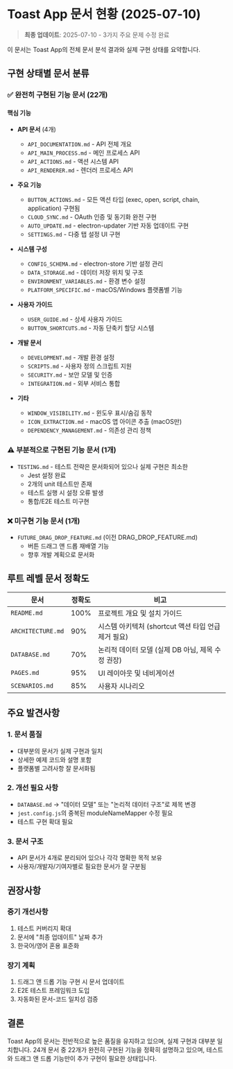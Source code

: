 # Toast App 문서 현황 (2025-07-10)

> **최종 업데이트**: 2025-07-10 - 3가지 주요 문제 수정 완료

이 문서는 Toast App의 전체 문서 분석 결과와 실제 구현 상태를 요약합니다.

## 구현 상태별 문서 분류

### ✅ 완전히 구현된 기능 문서 (22개)

#### 핵심 기능
- **API 문서** (4개)
  - `API_DOCUMENTATION.md` - API 전체 개요
  - `API_MAIN_PROCESS.md` - 메인 프로세스 API
  - `API_ACTIONS.md` - 액션 시스템 API
  - `API_RENDERER.md` - 렌더러 프로세스 API

- **주요 기능**
  - `BUTTON_ACTIONS.md` - 모든 액션 타입 (exec, open, script, chain, application) 구현됨
  - `CLOUD_SYNC.md` - OAuth 인증 및 동기화 완전 구현
  - `AUTO_UPDATE.md` - electron-updater 기반 자동 업데이트 구현
  - `SETTINGS.md` - 다중 탭 설정 UI 구현

- **시스템 구성**
  - `CONFIG_SCHEMA.md` - electron-store 기반 설정 관리
  - `DATA_STORAGE.md` - 데이터 저장 위치 및 구조
  - `ENVIRONMENT_VARIABLES.md` - 환경 변수 설정
  - `PLATFORM_SPECIFIC.md` - macOS/Windows 플랫폼별 기능

- **사용자 가이드**
  - `USER_GUIDE.md` - 상세 사용자 가이드
  - `BUTTON_SHORTCUTS.md` - 자동 단축키 할당 시스템

- **개발 문서**
  - `DEVELOPMENT.md` - 개발 환경 설정
  - `SCRIPTS.md` - 사용자 정의 스크립트 지원
  - `SECURITY.md` - 보안 모델 및 인증
  - `INTEGRATION.md` - 외부 서비스 통합

- **기타**
  - `WINDOW_VISIBILITY.md` - 윈도우 표시/숨김 동작
  - `ICON_EXTRACTION.md` - macOS 앱 아이콘 추출 (macOS만)
  - `DEPENDENCY_MANAGEMENT.md` - 의존성 관리 정책

### ⚠️ 부분적으로 구현된 기능 문서 (1개)

- `TESTING.md` - 테스트 전략은 문서화되어 있으나 실제 구현은 최소한
  - Jest 설정 완료
  - 2개의 unit 테스트만 존재
  - 테스트 실행 시 설정 오류 발생
  - 통합/E2E 테스트 미구현

### ❌ 미구현 기능 문서 (1개)

- `FUTURE_DRAG_DROP_FEATURE.md` (이전 DRAG_DROP_FEATURE.md)
  - 버튼 드래그 앤 드롭 재배열 기능
  - 향후 개발 계획으로 문서화

## 루트 레벨 문서 정확도

| 문서 | 정확도 | 비고 |
|------|--------|------|
| `README.md` | 100% | 프로젝트 개요 및 설치 가이드 |
| `ARCHITECTURE.md` | 90% | 시스템 아키텍처 (shortcut 액션 타입 언급 제거 필요) |
| `DATABASE.md` | 70% | 논리적 데이터 모델 (실제 DB 아님, 제목 수정 권장) |
| `PAGES.md` | 95% | UI 레이아웃 및 네비게이션 |
| `SCENARIOS.md` | 85% | 사용자 시나리오 |

## 주요 발견사항

### 1. 문서 품질
- 대부분의 문서가 실제 구현과 일치
- 상세한 예제 코드와 설명 포함
- 플랫폼별 고려사항 잘 문서화됨

### 2. 개선 필요 사항
- `DATABASE.md` → "데이터 모델" 또는 "논리적 데이터 구조"로 제목 변경
- `jest.config.js`의 중복된 moduleNameMapper 수정 필요
- 테스트 구현 확대 필요

### 3. 문서 구조
- API 문서가 4개로 분리되어 있으나 각각 명확한 목적 보유
- 사용자/개발자/기여자별로 필요한 문서가 잘 구분됨

## 권장사항

### 중기 개선사항
1. 테스트 커버리지 확대
2. 문서에 "최종 업데이트" 날짜 추가
3. 한국어/영어 혼용 표준화

### 장기 계획
1. 드래그 앤 드롭 기능 구현 시 문서 업데이트
2. E2E 테스트 프레임워크 도입
3. 자동화된 문서-코드 일치성 검증

## 결론

Toast App의 문서는 전반적으로 높은 품질을 유지하고 있으며, 실제 구현과 대부분 일치합니다. 24개 문서 중 22개가 완전히 구현된 기능을 정확히 설명하고 있으며, 테스트와 드래그 앤 드롭 기능만이 추가 구현이 필요한 상태입니다.
